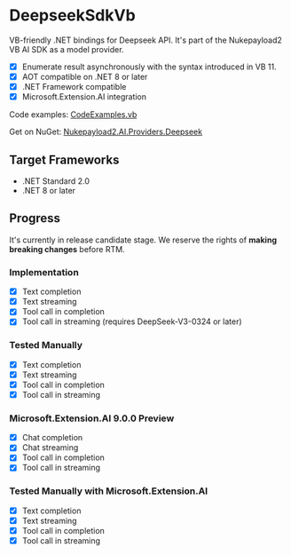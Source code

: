 # DeepseekSdkVb
VB-friendly .NET bindings for Deepseek API. It's part of the Nukepayload2 VB AI SDK as a model provider.

- [x] Enumerate result asynchronously with the syntax introduced in VB 11.
- [x] AOT compatible on .NET 8 or later
- [x] .NET Framework compatible
- [x] Microsoft.Extension.AI integration

Code examples: [CodeExamples.vb](https://github.com/Nukepayload2/DeepseekSdkVb/blob/master/DeepseekAPIExamples/CodeExamples.vb)

Get on NuGet: [Nukepayload2.AI.Providers.Deepseek](https://www.nuget.org/packages/Nukepayload2.AI.Providers.Deepseek)

## Target Frameworks
- .NET Standard 2.0
- .NET 8 or later

## Progress
It's currently in release candidate stage. 
We reserve the rights of **making breaking changes** before RTM.

### Implementation
- [x] Text completion
- [x] Text streaming
- [x] Tool call in completion
- [x] Tool call in streaming (requires DeepSeek-V3-0324 or later)

### Tested Manually
- [x] Text completion
- [x] Text streaming
- [x] Tool call in completion
- [x] Tool call in streaming

### Microsoft.Extension.AI 9.0.0 Preview
- [x] Chat completion
- [x] Chat streaming
- [x] Tool call in completion
- [x] Tool call in streaming

### Tested Manually with Microsoft.Extension.AI
- [x] Text completion
- [x] Text streaming
- [x] Tool call in completion
- [x] Tool call in streaming

